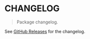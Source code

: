 # CHANGELOG

> Package changelog.

See [GitHub Releases](https://github.com/stdlib-js/utils-pick-arguments/releases) for the changelog.